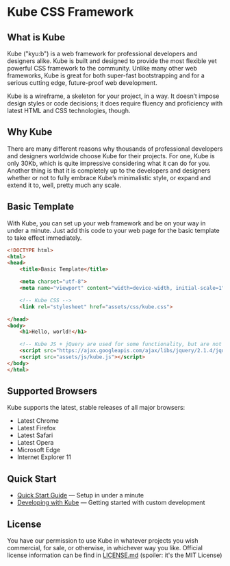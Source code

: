 # Kube CSS Framework

## What is Kube

Kube ("kyu:b") is a web framework for professional developers and designers alike. Kube is built and designed to provide the most flexible yet powerful CSS framework to the community. Unlike many other web frameworks, Kube is great for both super-fast 
bootstrapping and for a serious cutting edge, future-proof web development.

Kube is a wireframe, a skeleton for your project, in a way. It doesn’t impose design styles or code decisions; it does require fluency and proficiency with latest HTML and CSS technologies, though.

## Why Kube

There are many different reasons why thousands of professional developers and designers worldwide choose Kube for their projects. For one, Kube is only 30Kb, which is quite impressive considering what it can do for you. Another thing is that it is completely up to the developers and designers whether or not to fully embrace Kube’s minimalistic style, or expand and extend it to, well, pretty much any scale.


## Basic Template 

With Kube, you can set up your web framework and be on your way in under a minute. Just add this code to your web page for the basic template to take effect immediately.

```html
<!DOCTYPE html>
<html>
<head>
    <title>Basic Template</title>

    <meta charset="utf-8">
    <meta name="viewport" content="width=device-width, initial-scale=1">

    <!-- Kube CSS -->
    <link rel="stylesheet" href="assets/css/kube.css">

</head>
<body>
    <h1>Hello, world!</h1>

    <!-- Kube JS + jQuery are used for some functionality, but are not required for the basic setup -->
    <script src="https://ajax.googleapis.com/ajax/libs/jquery/2.1.4/jquery.min.js"></script>
    <script src="assets/js/kube.js"></script>
</body>
</html>
```

## Supported Browsers 

Kube supports the latest, stable releases of all major browsers:

- Latest Chrome
- Latest Firefox
- Latest Safari
- Latest Opera
- Microsoft Edge
- Internet Explorer 11

## Quick Start
- [Quick Start Guide](https://imperavi.com/kube/docs/quick-start/) — Setup in under a minute
- [Developing with Kube](https://imperavi.com/kube/docs/quick-start/#h-development) — Getting started with custom development

## License
You have our permission to use Kube in whatever projects you wish commercial, for sale, or otherwise, in whichever way you like. Official license information can be find in [LICENSE.md](LICENSE.md) (spoiler: it's the MIT License)
